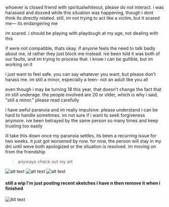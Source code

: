 whoever is closed friend with spiritualwhiteout, please do not interact. i was harassed and doxxed while this situation was happening, though i dont think its directly related. still, im not trying to act like a victim, but it scared me— its endangering me

im scared. i should be playing with playdough at my age, not dealing with this

if were not compatible, thats okay. if anyone feels the need to talk badly about me, id rather they just block me instead. ive been told it was both of our faults, and im trying to process that. i know i can be gullible, but im working on it

i just want to feel safe. you can say whatever you want, but please don’t harass me. im still a minor, especially a teen- not an adult like you all

even though i may be turning 18 this year, that doesn’t change the fact that im still underage. the people involved are 20 or older, which is why i said, "still a minor." please read carefully

i have awful paranoia and im really impulsive. please understand i can be hard to handle sometimes. im not sure if i want to seek forgiveness anymore. ive been betrayed by the same person so many times and keep trusting too easily

ill take this down once my paranoia settles, its been a recurring issue for two weeks. it just got worsened by now. for now, the person will stay in my dni until weve both apologized or the situation is resolved. im moving on from the friendship

> anyways check out my art

![alt text](https://files.catbox.moe/p3im38.png)
![alt text](https://files.catbox.moe/d80ahu.jpg)
![alt text](https://files.catbox.moe/n75jco.png)
#### still a wip I'm just posting recent sketches i have n then remove it when i finished
![Alt text](https://files.catbox.moe/ztam00.jpg)
